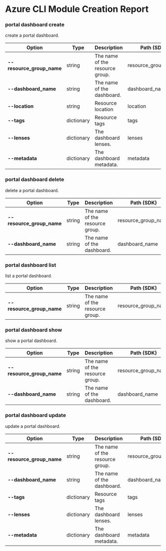 # Azure CLI Module Creation Report

### portal dashboard create

create a portal dashboard.

|Option|Type|Description|Path (SDK)|Path (swagger)|
|------|----|-----------|----------|--------------|
|**--resource_group_name**|string|The name of the resource group.|resource_group_name|resource_group_name|
|**--dashboard_name**|string|The name of the dashboard.|dashboard_name|dashboard_name|
|**--location**|string|Resource location|location|location|
|**--tags**|dictionary|Resource tags|tags|tags|
|**--lenses**|dictionary|The dashboard lenses.|lenses|properties_lenses|
|**--metadata**|dictionary|The dashboard metadata.|metadata|properties_metadata|
### portal dashboard delete

delete a portal dashboard.

|Option|Type|Description|Path (SDK)|Path (swagger)|
|------|----|-----------|----------|--------------|
|**--resource_group_name**|string|The name of the resource group.|resource_group_name|resource_group_name|
|**--dashboard_name**|string|The name of the dashboard.|dashboard_name|dashboard_name|
### portal dashboard list

list a portal dashboard.

|Option|Type|Description|Path (SDK)|Path (swagger)|
|------|----|-----------|----------|--------------|
|**--resource_group_name**|string|The name of the resource group.|resource_group_name|resource_group_name|
### portal dashboard show

show a portal dashboard.

|Option|Type|Description|Path (SDK)|Path (swagger)|
|------|----|-----------|----------|--------------|
|**--resource_group_name**|string|The name of the resource group.|resource_group_name|resource_group_name|
|**--dashboard_name**|string|The name of the dashboard.|dashboard_name|dashboard_name|
### portal dashboard update

update a portal dashboard.

|Option|Type|Description|Path (SDK)|Path (swagger)|
|------|----|-----------|----------|--------------|
|**--resource_group_name**|string|The name of the resource group.|resource_group_name|resource_group_name|
|**--dashboard_name**|string|The name of the dashboard.|dashboard_name|dashboard_name|
|**--tags**|dictionary|Resource tags|tags|tags|
|**--lenses**|dictionary|The dashboard lenses.|lenses|properties_lenses|
|**--metadata**|dictionary|The dashboard metadata.|metadata|properties_metadata|